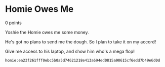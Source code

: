 # Homie Owes Me
0 points

Yoshie the Homie owes me some money.

He's got no plans to send me the dough. So I plan to take it on my accord!

Give me access to his laptop, and show him who's a mega flop!

```
homie:ea23f261fff0ebc5b0a5d74621218e413a694ed0815a90615cf6edd7b49e6d0d
```


